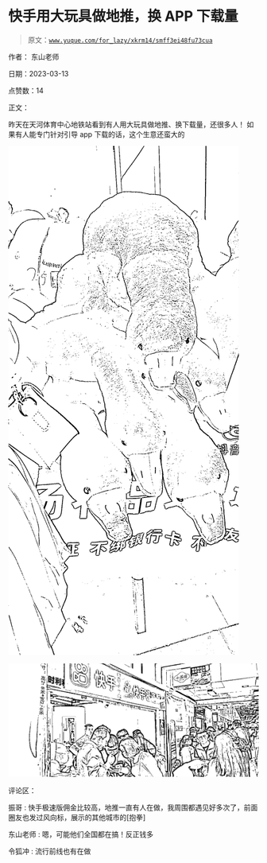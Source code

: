 # 快手用大玩具做地推，换 APP 下载量

> 原文：[`www.yuque.com/for_lazy/xkrm14/smff3ei48fu73cua`](https://www.yuque.com/for_lazy/xkrm14/smff3ei48fu73cua)

作者： 东山老师

日期：2023-03-13

点赞数：14

正文：

昨天在天河体育中心地铁站看到有人用大玩具做地推、换下载量，还很多人！ 如果有人能专门针对引导 app 下载的话，这个生意还蛮大的

![](img/067c704d6dd5d07d068362a232478dcb.png)  

![](img/290e916515bdad9b3337884dab040a2c.png)  

评论区：

振哥 : 快手极速版佣金比较高，地推一直有人在做，我周围都遇见好多次了，前面圈友也发过风向标，展示的其他城市的[抱拳]

东山老师 : 嗯，可能他们全国都在搞！反正钱多

令狐冲 : 流行前线也有在做



